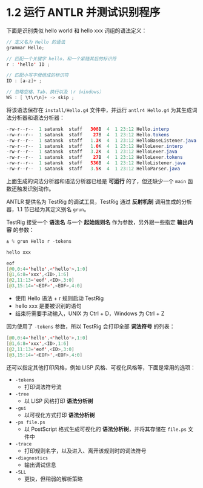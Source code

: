 # 1.2 运行 ANTLR 并测试识别程序

下面是识别类似 hello world 和 hello xxx 词组的语法定义：

```Java
// 定义名为 Hello 的语法
grammar Hello;

// 匹配一个关键字 hello，和一个紧随其后的标识符
r : 'hello' ID ;

// 匹配小写字母组成的标识符
ID : [a-z]+ ;

// 忽略空格、Tab、换行以及 \r（windows）
WS : [ \t\r\n]+ -> skip ;
```

将该语法保存在 `install/Hello.g4` 文件中，并运行 `antlr4 Hello.g4` 为其生成词法分析器和语法分析器：

```Java
-rw-r--r--  1 satansk  staff   308B  4  1 23:12 Hello.interp
-rw-r--r--  1 satansk  staff    27B  4  1 23:12 Hello.tokens
-rw-r--r--  1 satansk  staff   1.3K  4  1 23:12 HelloBaseListener.java
-rw-r--r--  1 satansk  staff   1.0K  4  1 23:12 HelloLexer.interp
-rw-r--r--  1 satansk  staff   3.2K  4  1 23:12 HelloLexer.java
-rw-r--r--  1 satansk  staff    27B  4  1 23:12 HelloLexer.tokens
-rw-r--r--  1 satansk  staff   536B  4  1 23:12 HelloListener.java
-rw-r--r--  1 satansk  staff   3.5K  4  1 23:12 HelloParser.java
```

上面生成的词法分析器和语法分析器已经是 **可运行** 的了，但还缺少一个 `main` 函数还触发识别动作。

ANTLR 提供名为 TestRig 的调试工具，TestRig 通过 **反射机制** 调用生成的分析器，1.1 节已经为其定义别名 `grun`。

TestRig 接受一个 **语法名** 与一个 **起始规则名** 作为参数，另外跟一些指定 **输出内容** 的参数：

```Java
± % grun Hello r -tokens

hello xxx

eof
[@0,0:4='hello',<'hello'>,1:0]
[@1,6:8='xxx',<ID>,1:6]
[@2,11:13='eof',<ID>,3:0]
[@3,15:14='<EOF>',<EOF>,4:0]
```

* 使用 Hello 语法 + r 规则启动 TestRig
* hello xxx 是要被识别的语句
* 结束符需要手动输入，UNIX 为 Ctrl + D，Windows 为 Ctrl + Z

因为使用了 `-tokens` 参数，所以 TestRig 会打印全部 **词法符号** 的列表：

```Java
[@0,0:4='hello',<'hello'>,1:0]
[@1,6:8='xxx',<ID>,1:6]
[@2,11:13='eof',<ID>,3:0]
[@3,15:14='<EOF>',<EOF>,4:0]
```

还可以指定其他打印风格，例如 LISP 风格、可视化风格等，下面是常用的选项：

* `-tokens`
  + 打印词法符号流
* `-tree`
  + 以 LISP 风格打印 **语法分析树**
* `-gui`
  + 以可视化方式打印 **语法分析树**
* `-ps file.ps`
  + 以 PostScript 格式生成可视化的 **语法分析树**，并将其存储在 `file.ps` 文件中
* `-trace`
  + 打印规则名字，以及进入、离开该规则时的词法符号
* `-diagnostics`
  + 输出调试信息
* `-SLL`
  + 更快，但稍弱的解析策略
